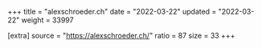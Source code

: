 +++
title = "alexschroeder.ch"
date = "2022-03-22"
updated = "2022-03-22"
weight = 33997

[extra]
source = "https://alexschroeder.ch/"
ratio = 87
size = 33
+++

